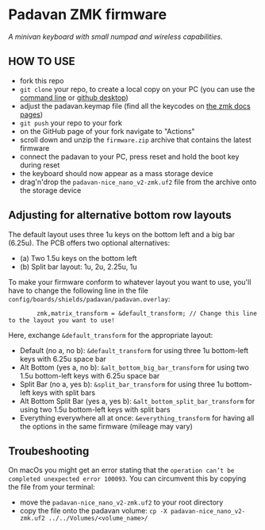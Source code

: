 # Padavan ZMK firmware

_A minivan keyboard with small numpad and wireless capabilities._

## HOW TO USE

- fork this repo
- `git clone` your repo, to create a local copy on your PC (you can use the [command line](https://www.atlassian.com/git/tutorials) or [github desktop](https://desktop.github.com/))
- adjust the padavan.keymap file (find all the keycodes on [the zmk docs pages](https://zmk.dev/docs/codes/))
- `git push` your repo to your fork
- on the GitHub page of your fork navigate to "Actions"
- scroll down and unzip the `firmware.zip` archive that contains the latest firmware
- connect the padavan to your PC, press reset and hold the boot key during reset
- the keyboard should now appear as a mass storage device
- drag'n'drop the `padavan-nice_nano_v2-zmk.uf2` file from the archive onto the storage device

## Adjusting for alternative bottom row layouts

The default layout uses three 1u keys on the bottom left and a big bar (6.25u).
The PCB offers two optional alternatives:
- (a) Two 1.5u keys on the bottom left
- (b) Split bar layout: 1u, 2u, 2.25u, 1u

To make your firmware conform to whatever layout you want to use, you'll have to change the following line in the file `config/boards/shields/padavan/padavan.overlay`:
```
        zmk,matrix_transform = &default_transform; // Change this line to the layout you want to use!
```
Here, exchange `&default_transform` for the appropriate layout:
- Default (no a, no b): `&default_transform` for using three 1u bottom-left keys with 6.25u space bar
- Alt Bottom (yes a, no b): `&alt_bottom_big_bar_transform` for using two 1.5u bottom-left keys with 6.25u space bar
- Split Bar (no a, yes b): `&split_bar_transform` for using three 1u bottom-left keys with split bars
- Alt Bottom Split Bar (yes a, yes b): `&alt_bottom_split_bar_transform` for using two 1.5u bottom-left keys with split bars
- Everything everywhere all at once: `&everything_transform` for having all the options in the same firmware (mileage may vary)


## Troubeshooting

On macOs you might get an error stating that the `operation can’t be completed unexpected error 100093`. You can circumvent this by copying the file from your terminal:

- move the `padavan-nice_nano_v2-zmk.uf2` to your root directory
- copy the file onto the padavan volume: `cp -X padavan-nice_nano_v2-zmk.uf2 ../../Volumes/<volume_name>/`
